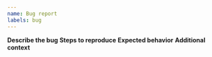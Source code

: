 ```yaml
---
name: Bug report
labels: bug
---
```

**Describe the bug**
**Steps to reproduce**
**Expected behavior**
**Additional context**
